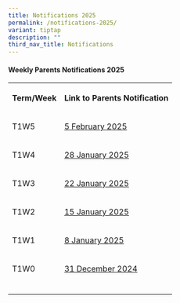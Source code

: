 ```yaml
---
title: Notifications 2025
permalink: /notifications-2025/
variant: tiptap
description: ""
third_nav_title: Notifications
---
```

<h4><strong>Weekly Parents Notifications 2025</strong></h4>
<table style="minWidth: 50px">
<colgroup>
<col>
<col>
</colgroup>
<tbody>
<tr>
<th rowspan="1" colspan="1">
<p>Term/Week</p>
</th>
<th rowspan="1" colspan="1">
<p><strong>Link to Parents Notification</strong>
</p>
</th>
</tr>
<tr>
<td rowspan="1" colspan="1">
<p>T1W5</p>
</td>
<td rowspan="1" colspan="1">
<p><a href="/files/Notifications/2025/2025_T1W5_Parents_Notification__2025_02_05_.pdf" rel="noopener nofollow" target="_blank">5 February 2025</a>
</p>
</td>
</tr>
<tr>
<td rowspan="1" colspan="1">
<p>T1W4</p>
</td>
<td rowspan="1" colspan="1">
<p><a href="/files/Notifications/2025/2025_T1W4_Parents_Notification__2025_01_28_.pdf" rel="noopener nofollow" target="_blank">28 January 2025</a>
</p>
</td>
</tr>
<tr>
<td rowspan="1" colspan="1">
<p>T1W3</p>
</td>
<td rowspan="1" colspan="1">
<p><a href="/files/Notifications/2025/2025_T1W3_Parents_Notification__2025_01_22_.pdf" rel="noopener nofollow" target="_blank">22 January 2025</a>
</p>
</td>
</tr>
<tr>
<td rowspan="1" colspan="1">
<p>T1W2</p>
</td>
<td rowspan="1" colspan="1">
<p><a href="/files/Notifications/2025/2025_T1W2_Parents_Notification__2025_01_15_.pdf" rel="noopener nofollow" target="_blank">15 January 2025</a>
</p>
</td>
</tr>
<tr>
<td rowspan="1" colspan="1">
<p>T1W1</p>
</td>
<td rowspan="1" colspan="1">
<p><a href="/files/Notifications/2025/2025_T1W1_Parents_Notification__2025_01_08_.pdf" rel="noopener nofollow" target="_blank">8 January 2025</a>
</p>
</td>
</tr>
<tr>
<td rowspan="1" colspan="1">
<p>T1W0</p>
</td>
<td rowspan="1" colspan="1">
<p><a href="/files/Notifications/2025/2025_T1W0_Parents_Notification__2024_12_31_.pdf" rel="noopener nofollow" target="_blank">31 December 2024</a>
</p>
</td>
</tr>
<tr>
<td rowspan="1" colspan="1">
<p></p>
</td>
<td rowspan="1" colspan="1">
<p></p>
</td>
</tr>
</tbody>
</table>
<p></p>